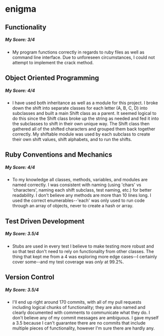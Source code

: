 # enigma
## Functionality  
##### My Score: 3/4  
- My program functions correctly in regards to ruby files as well as command line interface. Due to unforeseen circumstances, I could not attempt to implement the crack method.  

## Object Oriented Programming  
##### My Score: 4/4  
- I have used both inheritance as well as a module for this project. I broke down the shift into separate classes for each letter (A, B, C, D) into subclasses and built a main Shift class as a parent. It seemed logical to do this since the Shift class broke up the string as needed and fed it into the subclasses to shift in their own unique way. The Shift class then gathered all of the shifted characters and grouped them back together correctly. My shiftable module was used by each subclass to create their own shift values, shift alphabets, and to run the shifts.  

## Ruby Conventions and Mechanics  
##### My Score: 4/4  
- To my knowledge all classes, methods, variables, and modules are named correctly. I was consistent with naming (using 'chars' vs 'characters', naming each shift subclass, test naming, etc.) for better readability. I don't believe any methods are more than 10 lines long. I used the correct enumerables--'each' was only used to run code through an array of objects, never to create a hash or array.  

## Test Driven Development  
##### My Score: 3.5/4  
- Stubs are used in every test I believe to make testing more robust and so that test don't need to rely on functionality from other classes. The thing that kept me from a 4 was exploring more edge cases--I certainly cover some--and my test coverage was _only_ at 99.2%.  

## Version Control  
##### My Score: 3.5/4  
- I'll end up right around 170 commits, with all of my pull requests including logical chunks of functionality; they are also named and clearly documented with comments to communicate what they do. I don't believe any of my commit messages are ambiguous. I gave myself a 3.5 because I can't guarantee there are no commits that include multiple pieces of functionality, however I'm sure there are hardly any.
